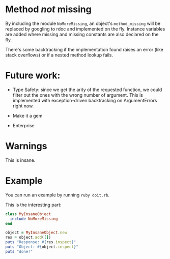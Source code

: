 # Method *not* missing

By including the module `NoMoreMissing`, an object's `method_missing`
will be replaced by googling to rdoc and implemented on the
fly. Instance variables are added where missing and missing constants
are also declared on the fly.

There's some backtracking if the implementation found raises an error
(like stack overflows) or if a nested method lookup fails.

# Future work:

- Type Safety: since we get the arity of the requested function, we
  could filter out the ones with the wrong number of argument. This is
  implemented with exception-driven backtracking on ArgumentErrors
  right now.

- Make it a gem

- Enterprise

# Warnings

This is insane.

# Example

You can run an example by running `ruby doit.rb`.

This is the interesting part:

```ruby
class MyInsaneObject
  include NoMoreMissing
end

object = MyInsaneObject.new
res = object.add([])
puts "Response: #{res.inspect}"
puts "Object: #{object.inspect}"
puts "done!"
```
